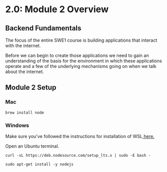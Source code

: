 # 2.0: Module 2 Overview

## **Backend Fundamentals**

The focus of the entire SWE1 course is building applications that interact with the internet.

Before we can begin to create those applications we need to gain an understanding of the basis for the environment in which these applications operate and a few of the underlying mechanisms going on when we talk about the internet.

## Module 2 Setup

### Mac

```text
brew install node
```

### Windows

Make sure you've followed the instructions for installation of WSL[ here.](../course-logistics/required-hardware-and-software.md#windows-subsystem-for-linux-wsl)

Open an Ubuntu terminal.

```text
curl -sL https://deb.nodesource.com/setup_lts.x | sudo -E bash -
```

```text
sudo apt-get install -y nodejs
```


